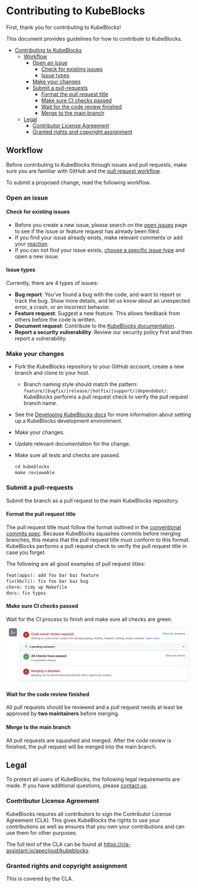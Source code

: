 # Contributing to KubeBlocks

First, thank you for contributing to KubeBlocks!

This document provides guidelines for how to contribute to KubeBlocks.

- [Contributing to KubeBlocks](#contributing-to-kubeblocks)
  - [Workflow](#workflow)
    - [Open an issue](#open-an-issue)
      - [Check for existing issues](#check-for-existing-issues)
      - [Issue types](#issue-types)
    - [Make your changes](#make-your-changes)
    - [Submit a pull-requests](#submit-a-pull-requests)
      - [Format the pull request title](#format-the-pull-request-title)
      - [Make sure CI checks passed](#make-sure-ci-checks-passed)
      - [Wait for the code review finished](#wait-for-the-code-review-finished)
      - [Merge to the main branch](#merge-to-the-main-branch)
  - [Legal](#legal)
    - [Contributor License Agreement](#contributor-license-agreement)
    - [Granted rights and copyright assignment](#granted-rights-and-copyright-assignment)

## Workflow

Before contributing to KubeBlocks through issues and pull requests, make sure you are familiar with GitHub and the [pull request workflow](https://docs.github.com/en/get-started/quickstart/github-flow).

To submit a proposed change, read the following workflow.

### Open an issue

#### Check for existing issues

- Before you create a new issue, please search on the [open issues](https://github.com/apecloud/kubeblocks/issues) page to see if the issue or feature request has already been filed.
- If you find your issue already exists, make relevant comments or add your [reaction](https://github.blog/2016-03-10-add-reactions-to-pull-requests-issues-and-comments/).
- If you can not find your issue exists, [choose a specific issue type](https://github.com/apecloud/kubeblocks/issues/new/choose) and open a new issue.

#### Issue types

Currently, there are 4 types of issues:

- **Bug report**: You’ve found a bug with the code, and want to report or track the bug. Show more details, and let us know about an unexpected error, a crash, or an incorrect behavior.
- **Feature request**: Suggest a new feature. This allows feedback from others before the code is written.
- **Document request**: Contribute to the [KubeBlocks documentation](https://kubeblocks.io/docs/preview/user_docs/introduction).
- **Report a security vulnerability**: Review our security policy first and then report a vulnerability.

### Make your changes

- Fork the KubeBlocks repository to your GitHub account, create a new branch and clone to your host.
  - Branch naming style should match the pattern: `feature/|bugfix/|release/|hotfix/|support/|dependabot/`. KubeBlocks performs a pull request check to verify the pull request branch name.
- See the [Developing KubeBlocks docs](./DEVELOPING.md) for more information about setting up a KubeBlocks development environment.
- Make your changes.
- Update relevant documentation for the change.
- Make sure all tests and checks are passed.

    ```shell
    cd kubeblocks
    make reviewable
    ```

### Submit a pull-requests

Submit the branch as a pull request to the main KubeBlocks repository.

#### Format the pull request title

The pull request title must follow the format outlined in the [conventional commits spec](https://www.conventionalcommits.org/en/v1.0.0/). Because KubeBlocks squashes commits before merging branches, this means that the pull request title must conform to this format. KubeBlocks performs a pull request check to verify the pull request title in case you forget.

The following are all good examples of pull request titles:

```shell
feat(apps): add foo bar baz feature
fix(kbcli): fix foo bar baz bug
chore: tidy up Makefile
docs: fix typos
```

#### Make sure CI checks passed

Wait for the CI process to finish and make sure all checks are green.

![CI checks passed](./img/ci_checks_passed.jpeg)

#### Wait for the code review finished

All pull requests should be reviewed and a pull request needs at least be approved by **two maintainers** before merging.

#### Merge to the main branch

All pull requests are squashed and merged. After the code review is finished, the pull request will be merged into the main branch.

## Legal

To protect all users of KubeBlocks, the following legal requirements are made. If you have additional questions, please [contact us](mailto:kubeblocks@apecloud.com).

### Contributor License Agreement

KubeBlocks requires all contributors to sign the Contributor License Agreement (CLA). This gives KubeBlocks the rights to use your contributions as well as ensures that you own your contributions and can use them for other purposes.

The full text of the CLA can be found at https://cla-assistant.io/apecloud/kubeblocks.

### Granted rights and copyright assignment

This is covered by the CLA.
